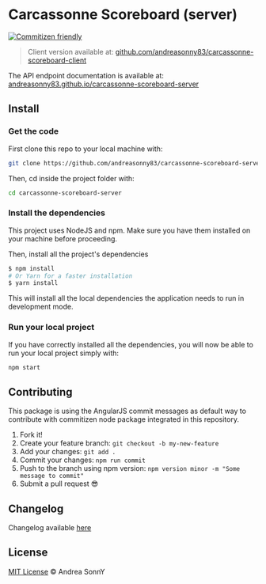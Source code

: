 # Carcassonne Scoreboard (server)

[![Commitizen friendly](https://img.shields.io/badge/commitizen-friendly-brightgreen.svg)](http://commitizen.github.io/cz-cli/)

> Client version available at: [github.com/andreasonny83/carcassonne-scoreboard-client](https://github.com/andreasonny83/carcassonne-scoreboard-client)

The API endpoint documentation is available at: [andreasonny83.github.io/carcassonne-scoreboard-server](http://andreasonny83.github.io/carcassonne-scoreboard-server/)

## Install

### Get the code

First clone this repo to your local machine with:

```sh
git clone https://github.com/andreasonny83/carcassonne-scoreboard-server.git
```

Then, cd inside the project folder with:

```sh
cd carcassonne-scoreboard-server
```

### Install the dependencies

This project uses NodeJS and npm.
Make sure you have them installed on your machine before proceeding.

Then, install all the project's dependencies

```sh
$ npm install
# Or Yarn for a faster installation
$ yarn install
```

This will install all the local dependencies the application
needs to run in development mode.

### Run your local project

If you have correctly installed all the dependencies,
you will now be able to run your local project simply with:

```sh
npm start
```

## Contributing

This package is using the AngularJS commit messages as default way to contribute
with commitizen node package integrated in this repository.

1.  Fork it!
1.  Create your feature branch: `git checkout -b my-new-feature`
1.  Add your changes: `git add .`
1.  Commit your changes: `npm run commit`
1.  Push to the branch using npm version: `npm version minor -m "Some message to commit"`
1.  Submit a pull request :sunglasses:

## Changelog

Changelog available [here](http://andreasonny83.github.io/carcassonne-scoreboard-server/releases)

## License

[MIT License](http://andreasonny83.github.io/carcassonne-scoreboard-server/blob/master/LICENSE) © Andrea SonnY
